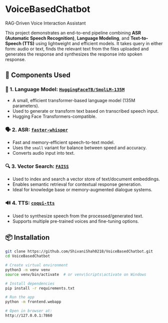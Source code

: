 # VoiceBasedChatbot
RAG-Driven Voice Interaction Assistant

This project demonstrates an end-to-end pipeline combining **ASR (Automatic Speech Recognition)**, **Language Modeling**, and **Text-to-Speech (TTS)** using lightweight and efficient models. It takes query in either form: audio or text, finds the relevant text from the files uploaded and generates the response and synthesizes the response into spoken response.

## 🔧 Components Used

### 🧠 1. Language Model: [`HuggingFaceTB/SmolLM-135M`](https://huggingface.co/HuggingFaceTB/SmolLM-135M)
- A small, efficient transformer-based language model (135M parameters).
- Used to generate or transform text based on transcribed speech input.
- Hugging Face Transformers-compatible.

### 🗣️ 2. ASR: [`faster-whisper`](https://github.com/guillaumekln/faster-whisper)
- Fast and memory-efficient speech-to-text model.
- Uses the `small` variant for balance between speed and accuracy.
- Converts audio input into text.

### 🔍 3. Vector Search: [`FAISS`](https://github.com/facebookresearch/faiss)
- Used to index and search a vector store of text/document embeddings.
- Enables semantic retrieval for contextual response generation.
- Ideal for knowledge base or memory-augmented dialogue systems.

### 🔊 4. TTS: [`coqui-tts`](https://github.com/coqui-ai/TTS)
- Used to synthesize speech from the processed/generated text.
- Supports multiple pre-trained voices and fine-tuning options.

## 📦 Installation

```bash
git clone https://github.com/ShivaniShah0218/VoiceBasedChatbot.git
cd VoiceBasedChatbot

# Create virtual environment
python3 -m venv venv
source venv/bin/activate  # or venv\Scripts\activate on Windows

# Install dependencies
pip install -r requirements.txt

# Run the app
python -m frontend.webapp

# Open in browser at:
http://127.0.0.1:7860



